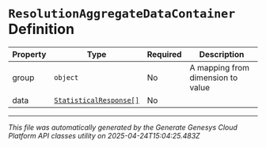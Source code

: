 # `ResolutionAggregateDataContainer` Definition

| Property | Type | Required | Description |
|----------|------|----------|-------------|
| group | `object` | No | A mapping from dimension to value |
| data | [`StatisticalResponse[]`](statisticalresponse-definition.md) | No |  |

---

*This file was automatically generated by the Generate Genesys Cloud Platform API classes utility on 2025-04-24T15:04:25.483Z*